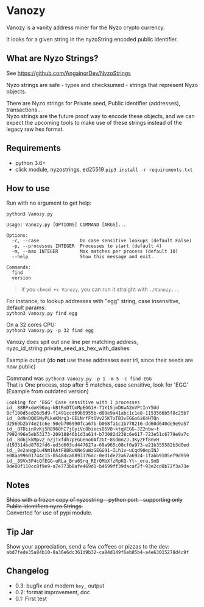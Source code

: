 # Vanozy

Vanozy is a vanity address miner for the Nyzo crypto currency.

It looks for a given string in the nyzoString encoded public identifier.

## What are Nyzo Strings?

See https://github.com/AngainorDev/NyzoStrings

Nyzo strings are safe - types and checksumed - strings that represent Nyzo objects.

There are Nyzo strings for Private seed, Public identifier (addresses), transactions...  
Nyzo strings are the future proof way to encode these objects, and we can expect the upcoming tools to make use of these strings instead of the legacy raw hex format.


## Requirements

- python 3.6+
- click module, nyzostrings, ed25519 `pip3 install -r requirements.txt`


## How to use

Run with no argument to get help:

`python3 Vanozy.py`

```
Usage: Vanozy.py [OPTIONS] COMMAND [ARGS]...

Options:
  -c, --case               Do case sensitive lookups (default False)
  -p, --processes INTEGER  Processes to start (default 4)
  -m, --max INTEGER        Max matches per process (default 10)
  --help                   Show this message and exit.

Commands:
  find
  version
```

> if you `chmod +x Vanozy`, you can run it straight with `./Vanozy...`

For instance, to lookup addresses with "egg" string, case insensitive, default params:  
`python3 Vanozy.py find egg`

On a 32 cores CPU:  
`python3 Vanozy.py -p 32 find egg`

Vanozy does spit out one line per matching address,  
nyzo_id_string private_seed_as_hex_with_dashes

Example output (do **not** use these addresses ever irl, since their seeds are now public)

Command was `python3 Vanozy.py -p 1 -m 5 -c find EGG`  
That is One process, stop after 5 matches, case sensitive, look for 'EGG'  
(Example from outdated version)
```
Looking for 'EGG' Case sensitive with 1 processes
id__88RPxdoK9Koq-kBtRnDTCmMpEGG1H-71Y15jmDKwA2nVPtInY5Ud 8cf180d5ed26d5d9-f1491ccd69b5955b-d89e9a41abc1c1e8-1153566b5f8c25b7
id__8d9nDQKSWyPLkeKNrq3-GELNrfFt6Vv25KTxTB3vEGGo6iK4HTQn d2569b2b74e21c6e-50eb706990fca67b-b068fa1c1b778216-dd60d640de9e9a57
id__87DiinXvKj5R8968hI7jGyiVc8biecsD5V8~ktqVEGG-JZ2nbw~t 7992496e5eb53173-20918846b1d3a614-b73082d238c6e617-723e51c6779e9a7c
id__8d6jkkMpv2_nZjTxfdh7pEGGHno0Af2Gt~8sdmn2J.3KyZFf8nvH d193514bd8782fd6-ed3d603cd447627a-69a965c08cf0a973-e21b355582b3d0ed
id__8e2aHqp1u4Nm1kAtF8BRuKNeSuWzGEGG91~ILh1v~uCqd90epINJ e08aa99601744c15-0548dca0893376dc-0ed1de22a67a6924-1fabb9105ef9d959
id__89Vx3P4cQfEGG~uRLa_Bru6Srq_RErQMbXfzRpKQ-Yt~_ora.SnB 9de00f110cc8f9e9-a7e773b8afe469d1-b4699ff39dacaf2f-93e2cd8b72f3a73e
```

## Notes 

~~Ships with a frozen copy of nyzostring - python port - supporting only Public Identifiers nyzo Strings.~~    
Converted for use of pypi module.

## Tip Jar

Show your appreciation, send a few coffees or pizzas to the dev:
`abd7fede35a84b10-8a36e6dc361d9b32-ca84d149f6eb85b4-a4e63015278d4c9f`


## Changelog

- 0.3: bugfix and modern `key_` output
- 0.2: format improvement, doc
- 0.1: First test



 
